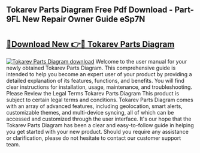 ## Tokarev Parts Diagram Free Pdf Download - Part-9FL New Repair Owner Guide eSp7N

# <h2><a href="http://dfj8af0.blite.top/?on=Tokarev+Parts+Diagram">🔗Download New 👉🔴 Tokarev Parts Diagram</a></h2>

[![Tokarev Parts Diagram download](https://i.imgur.com/lujVjoI.png)](http://dfj8af0.blite.top/?on=Tokarev+Parts+Diagram)
Welcome to the user manual for your newly obtained Tokarev Parts Diagram. This comprehensive guide is intended to help you become an expert user of your product by providing a detailed explanation of its features, functions, and benefits. You will find clear instructions for installation, usage, maintenance, and troubleshooting. Please Review the Legal Terms Tokarev Parts Diagram This product is subject to certain legal terms and conditions. Tokarev Parts Diagram comes with an array of advanced features, including geolocation, smart alerts, customizable themes, and multi-device syncing, all of which can be accessed and customized through the user interface. It's our hope that the Tokarev Parts Diagram has been a clear and easy-to-follow guide in helping you get started with your new product. Should you require any assistance or clarification, please do not hesitate to contact our customer support team.
